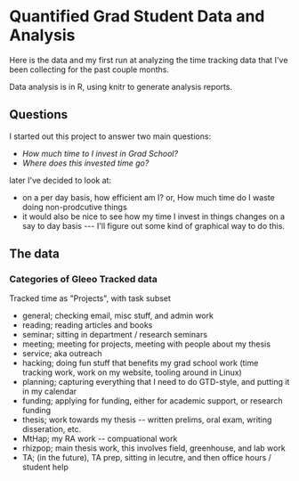# Quantified Grad Student Data and Analysis

Here is the data and my first run at analyzing the time tracking data that I've been collecting for the past couple months.

Data analysis is in R, using knitr to generate analysis reports.

## Questions

I started out this project to answer two main questions:

- *How much time to I invest in Grad School?*
- *Where does this invested time go?*

later I've decided to look at:

- on a per day basis, how efficient am I? or, How much time do I waste doing non-prodcutive things
- it would also be nice to see how my time I invest in things changes on a say to day basis --- I'll figure out some kind of graphical way to do this.

## The data

### Categories of Gleeo Tracked data
Tracked time as "Projects", with task subset

- general; checking email, misc stuff, and admin work
- reading; reading articles and books
- seminar; sitting in department / research seminars
- meeting; meeting for projects, meeting with people about my thesis
- service; aka outreach
- hacking; doing fun stuff that benefits my grad school work (time tracking work, work on my website, tooling around in Linux)
- planning; capturing everything that I need to do GTD-style, and putting it in my calendar
- funding; applying for funding, either for academic support, or research funding
- thesis; work towards my thesis -- written prelims, oral exam, writing disseration, etc.
- MtHap; my RA work -- compuational work
- rhizpop; main thesis work, this involves field, greenhouse, and lab work
- TA; (in the future), TA prep, sitting in lecutre, and then office hours / student help